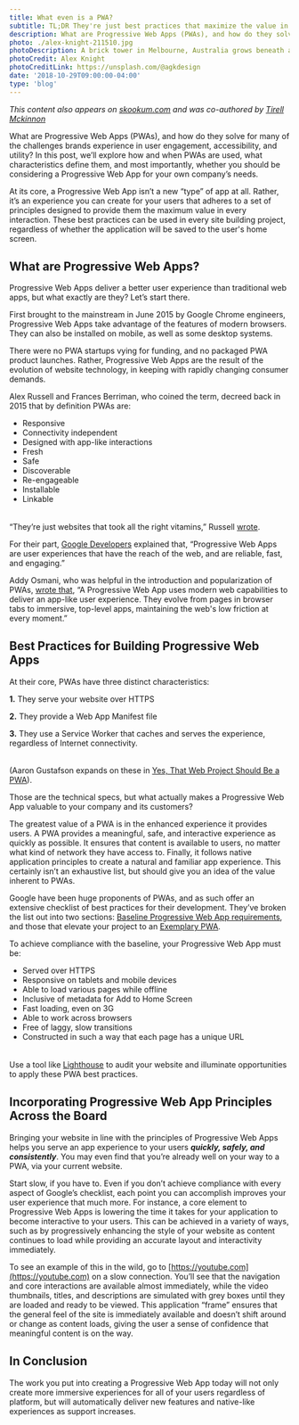 ```yaml
---
title: What even is a PWA?
subtitle: TL;DR They're just best practices that maximize the value in every interaction.
description: What are Progressive Web Apps (PWAs), and how do they solve for many of the challenges brands experience in user engagement accessibility, and utility? In this post, we’ll explore how and when PWAs are used, what characteristics define them, and most importantly, whether you should be considering a Progressive Web App for your own company’s needs.
photo: ./alex-knight-211510.jpg
photoDescription: A brick tower in Melbourne, Australia grows beneath a metal frame.
photoCredit: Alex Knight
photoCreditLink: https://unsplash.com/@agkdesign
date: '2018-10-29T09:00:00-04:00'
type: 'blog'
---
```


_This content also appears on [skookum.com](https://skookum.com/blog/getting-started-with-progressive-web-apps) and was co-authored by [Tirell Mckinnon](https://twitter.com/TirellMckinnon)_

What are Progressive Web Apps (PWAs), and how do they solve for many of the challenges brands experience in user engagement, accessibility, and utility? In this post, we’ll explore how and when PWAs are used, what characteristics define them, and most importantly, whether you should be considering a Progressive Web App for your own company’s needs.

At its core, a Progressive Web App isn’t a new “type” of app at all. Rather, it’s an experience you can create for your users that adheres to a set of principles designed to provide them the maximum value in every interaction. These best practices can be used in every site building project, regardless of whether the application will be saved to the user's home screen.

## What are Progressive Web Apps?

Progressive Web Apps deliver a better user experience than traditional web apps, but what exactly are they? Let’s start there.

First brought to the mainstream in June 2015 by Google Chrome engineers, Progressive Web Apps take advantage of the features of modern browsers. They can also be installed on mobile, as well as some desktop systems.

There were no PWA startups vying for funding, and no packaged PWA product launches. Rather, Progressive Web Apps are the result of the evolution of website technology, in keeping with rapidly changing consumer demands.

Alex Russell and Frances Berriman, who coined the term, decreed back in 2015 that by definition PWAs are:

- Responsive
- Connectivity independent
- Designed with app-like interactions
- Fresh
- Safe
- Discoverable
- Re-engageable
- Installable
- Linkable

######

“They’re just websites that took all the right vitamins,” Russell [wrote](https://infrequently.org/2015/06/progressive-apps-escaping-tabs-without-losing-our-soul/).

For their part, [Google Developers](https://developers.google.com/web/progressive-web-apps/) explained that, “Progressive Web Apps are user experiences that have the reach of the web, and are reliable, fast, and engaging.”

Addy Osmani, who was helpful in the introduction and popularization of PWAs, [wrote that](https://addyosmani.com/blog/getting-started-with-progressive-web-apps/), “A Progressive Web App uses modern web capabilities to deliver an app-like user experience. They evolve from pages in browser tabs to immersive, top-level apps, maintaining the web's low friction at every moment.”

## Best Practices for Building Progressive Web Apps

At their core, PWAs have three distinct characteristics:

**1.** They serve your website over HTTPS

**2.** They provide a Web App Manifest file

**3.** They use a Service Worker that caches and serves the experience, regardless of Internet connectivity.

######

(Aaron Gustafson expands on these in [Yes, That Web Project Should Be a PWA](https://alistapart.com/article/yes-that-web-project-should-be-a-pwa#section1)).

Those are the technical specs, but what actually makes a Progressive Web App valuable to your company and its customers?

The greatest value of a PWA is in the enhanced experience it provides users. A PWA provides a meaningful, safe, and interactive experience as quickly as possible. It ensures that content is available to users, no matter what kind of network they have access to. Finally, it follows native application principles to create a natural and familiar app experience. This certainly isn’t an exhaustive list, but should give you an idea of the value inherent to PWAs.

Google have been huge proponents of PWAs, and as such offer an extensive checklist of best practices for their development. They’ve broken the list out into two sections: [Baseline Progressive Web App requirements](https://developers.google.com/web/progressive-web-apps/checklist#baseline), and those that elevate your project to an [Exemplary PWA](https://developers.google.com/web/progressive-web-apps/checklist#exemplary).

To achieve compliance with the baseline, your Progressive Web App must be:

- Served over HTTPS
- Responsive on tablets and mobile devices
- Able to load various pages while offline
- Inclusive of metadata for Add to Home Screen
- Fast loading, even on 3G
- Able to work across browsers
- Free of laggy, slow transitions
- Constructed in such a way that each page has a unique URL

######

Use a tool like [Lighthouse](https://developers.google.com/web/tools/lighthouse/) to audit your website and illuminate opportunities to apply these PWA best practices.

## Incorporating Progressive Web App Principles Across the Board

Bringing your website in line with the principles of Progressive Web Apps helps you serve an app experience to your users _**quickly, safely, and consistently**_. You may even find that you’re already well on your way to a PWA, via your current website.

Start slow, if you have to. Even if you don’t achieve compliance with every aspect of Google’s checklist, each point you can accomplish improves your user experience that much more. For instance, a core element to Progressive Web Apps is lowering the time it takes for your application to become interactive to your users. This can be achieved in a variety of ways, such as by progressively enhancing the style of your website as content continues to load while providing an accurate layout and interactivity immediately.

To see an example of this in the wild, go to [https://youtube.com](https://youtube.com) on a slow connection. You’ll see that the navigation and core interactions are available almost immediately, while the video thumbnails, titles, and descriptions are simulated with grey boxes until they are loaded and ready to be viewed. This application “frame” ensures that the general feel of the site is immediately available and doesn’t shift around or change as content loads, giving the user a sense of confidence that meaningful content is on the way.

## In Conclusion

The work you put into creating a Progressive Web App today will not only create more immersive experiences for all of your users regardless of platform, but will automatically deliver new features and native-like experiences as support increases.
